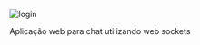 ![login](https://github.com/fractalxg/portfolio-live-chat/assets/147837025/b3cc847d-05f1-497b-8327-297f15eb61ef)

Aplicação web para chat utilizando web sockets
